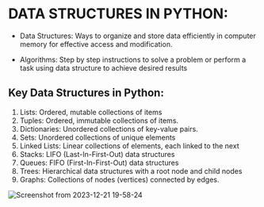 # DATA STRUCTURES IN PYTHON:  

* Data Structures: Ways to organize and store data efficiently in computer memory for effective access and modification.  

* Algorithms: Step by step instructions to solve a problem or perform a task using data structure to achieve desired results   

## Key Data Structures in Python:  

1. Lists: Ordered, mutable collections of items  
2. Tuples: Ordered, immutable collections of items.  
3. Dictionaries: Unordered collections of key-value pairs.  
4. Sets: Unordered collections of unique elements
5. Linked Lists: Linear collections of elements, each linked to the next  
6. Stacks: LIFO (Last-In-First-Out) data structures  
7. Queues: FIFO (First-In-First-Out) data structures  
8. Trees: Hierarchical data structures with a root node and child nodes  
9. Graphs: Collections of nodes (vertices) connected by edges.  

![Screenshot from 2023-12-21 19-58-24](https://github.com/rodgersxy/python-django/assets/47353893/49c45beb-5a4b-49cc-b019-436e53f27719)



